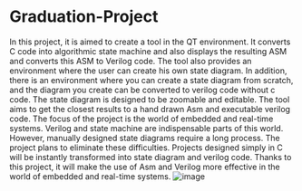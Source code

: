 # Graduation-Project
In this project, it is aimed to create a tool in the QT environment. It converts C
code into algorithmic state machine and also displays the resulting ASM and converts
this ASM to Verilog code. The tool also provides an environment where the user can
create his own state diagram. In addition, there is an environment where you can create
a state diagram from scratch, and the diagram you create can be converted to verilog
code without c code. The state diagram is designed to be zoomable and editable. The
tool aims to get the closest results to a hand drawn Asm and executable verilog code.
The focus of the project is the world of embedded and real-time systems. Verilog
and state machine are indispensable parts of this world. However, manually designed
state diagrams require a long process. The project plans to eliminate these difficulties.
Projects designed simply in C will be instantly transformed into state diagram and
verilog code. Thanks to this project, it will make the use of Asm and Verilog more
effective in the world of embedded and real-time systems.
![image](https://user-images.githubusercontent.com/72552006/182563835-c690622f-6162-49d0-8556-e24715912487.png)

